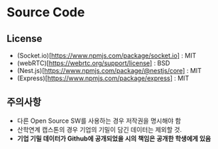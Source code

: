 # Source Code

## License

- (Socket.io)[https://www.npmjs.com/package/socket.io] : MIT
- (webRTC)[https://webrtc.org/support/license] : BSD
- (Nest.js)[https://www.npmjs.com/package/@nestjs/core] : MIT
- (Express)[https://www.npmjs.com/package/express] : MIT

## 주의사항

- 다른 Open Source SW를 사용하는 경우 저작권을 명시해야 함
- 산학연계 캡스톤의 경우 기업의 기밀이 담긴 데이터는 제외할 것.
  <span style="color:red">
- **기업 기밀 데이터가 Github에 공개되었을 시의 책임은 공개한 학생에게 있음**
  </span>

